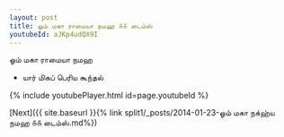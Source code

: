 ```yaml
---
layout: post
title: ஓம் மகா ராமையா நமஹ ௧௧ டைம்ஸ்
youtubeId: aJKp4udQX9I
---
```

 
 
 ஓம் மகா ராமையா நமஹ  
 
 -  யார் மிகப் பெரிய கூந்தல் 
 
  
 
  
 
 
 
 
 
 


{% include youtubePlayer.html id=page.youtubeId %}
 
[Next]({{ site.baseurl }}{% link  split1/_posts/2014-01-23-ஓம் மகா நக்ஹ்ய நமஹ ௧௧ டைம்ஸ்.md%})
 
